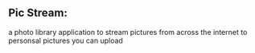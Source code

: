 ## Pic Stream:

a photo library application to stream pictures from across the internet to personsal pictures you can upload
